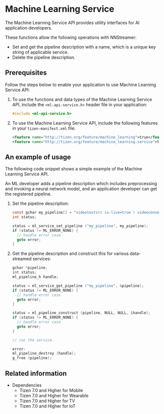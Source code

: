 # Machine Learning Service

The Machine Learning Service API provides utility interfaces for AI application developers.

These functions allow the following operations with NNStreamer:
- Set and get the pipeline description with a name, which is a unique key string of applicable service.
- Delete the pipeline description.

## Prerequisites

Follow the steps below to enable your application to use Machine Learning Service API:

1. To use the functions and data types of the Machine Learning Service API, include the `<ml-api-service.h>` header file in your application:

   ```c
   #include <ml-api-service.h>
   ```

2. To use the Machine Learning Service API, include the following features in your `tizen-manifest.xml` file:

   ```xml
   <feature name="http://tizen.org/feature/machine_learning">true</feature>
   <feature name="http://tizen.org/feature/machine_learning.service">true</feature>
   ```

## An example of usage

The following code snippet shows a simple example of the Machine Learning Service API.

An ML developer adds a pipeline description which includes preprocessing and invoking a neural network model, and an application developer can get the registered pipeline.

1. Set the pipeline description:
    ```c
    const gchar my_pipeline[] = "videotestsrc is-live=true ! videoconvert ! tensor_converter ! tensor_sink async=false";
    int status;

    status = ml_service_set_pipeline ("my_pipeline", my_pipeline);
    if (status != ML_ERROR_NONE) {
      // handle error case
      goto error;
    }
    ```

2. Get the pipeline description and construct this for various data-streamed services:
    ```c
    gchar *pipeline;
    int status;
    ml_pipeline_h handle;

    status = ml_service_get_pipeline ("my_pipeline", &pipeline);
    if (status != ML_ERROR_NONE) {
      // handle error case
      goto error;
    }

    status = ml_pipeline_construct (pipeline, NULL, NULL, &handle);
    if (status != ML_ERROR_NONE) {
      // handle error case
      goto error;
    }

    // run the service.

    error:
    ml_pipeline_destroy (handle);
    g_free (pipeline);
    ```

## Related information

- Dependencies
  - Tizen 7.0 and Higher for Mobile
  - Tizen 7.0 and Higher for Wearable
  - Tizen 7.0 and Higher for TV
  - Tizen 7.0 and Higher for IoT
